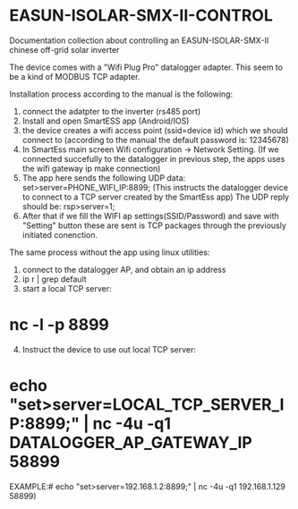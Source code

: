 # EASUN-ISOLAR-SMX-II-CONTROL
Documentation collection about controlling an EASUN-ISOLAR-SMX-II chinese off-grid solar inverter

The device comes with a "Wifi Plug Pro" datalogger adapter. This seem to be a kind of MODBUS TCP adapter.

Installation process according to the manual is the following:
1. connect the adatpter to the inverter (rs485 port)
2. Install and open SmartESS app (Android/IOS)
3. the device creates a wifi access point (ssid=device id) which we should connect to (according to the manual the default password is: 12345678)
4. In SmartEss main screen Wifi configuration -> Network Setting.  (If we connected succefully to the datalogger in previous step, the apps uses the wifi gateway ip make connection)
5. The app here sends the following UDP data: set>server=PHONE_WIFI_IP:8899; (This instructs the datalogger device to connect to a TCP server created by the SmartEss app) The UDP reply should be: rsp>server=1;
6. After that if we fill the WIFI ap settings(SSID/Password) and save with "Setting" button these are sent is TCP packages through the previously initiated conenction.

The same process without the app using linux utilities:

1. connect to the datalogger AP, and obtain an ip address
2. ip r | grep default
3. start a local TCP server:
# nc -l -p 8899
4. Instruct the device to use out local TCP server: 
# echo "set>server=LOCAL_TCP_SERVER_IP:8899;" | nc -4u -q1 DATALOGGER_AP_GATEWAY_IP 58899

EXAMPLE:# echo "set>server=192.168.1.2:8899;" | nc -4u -q1 192.168.1.129 58899)
